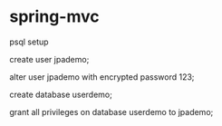 # spring-mvc
psql setup

create user jpademo;

alter user jpademo with encrypted password 123;

create database userdemo;

grant all privileges on database userdemo to jpademo;

